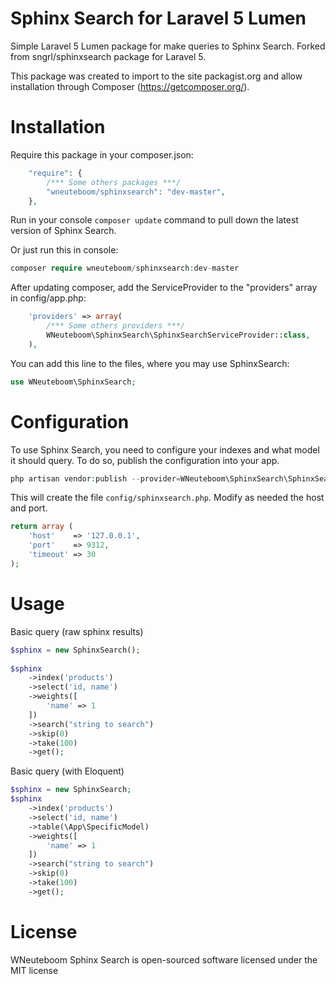 Sphinx Search for Laravel 5 Lumen
=======================
Simple Laravel 5 Lumen package for make queries to Sphinx Search.
Forked from sngrl/sphinxsearch package for Laravel 5.

This package was created to import to the site packagist.org and allow installation through Composer (https://getcomposer.org/).

Installation
=======================

Require this package in your composer.json:
 
```php
	"require": {
        /*** Some others packages ***/
		"wneuteboom/sphinxsearch": "dev-master",
	},
```

Run in your console `composer update` command to pull down the latest version of Sphinx Search.


Or just run this in console:

```php
composer require wneuteboom/sphinxsearch:dev-master
```

After updating composer, add the ServiceProvider to the "providers" array in config/app.php:

```php
	'providers' => array(
        /*** Some others providers ***/
        WNeuteboom\SphinxSearch\SphinxSearchServiceProvider::class,
    ),
```

You can add this line to the files, where you may use SphinxSearch:

```php
use WNeuteboom\SphinxSearch;
```

Configuration
=======================

To use Sphinx Search, you need to configure your indexes and what model it should query. To do so, publish the configuration into your app.

```php
php artisan vendor:publish --provider=WNeuteboom\SphinxSearch\SphinxSearchServiceProvider --force
```

This will create the file `config/sphinxsearch.php`. Modify as needed the host and port.

```php
return array (
	'host'    => '127.0.0.1',
	'port'    => 9312,
	'timeout' => 30
);
```


Usage
=======================

Basic query (raw sphinx results)
```php
$sphinx = new SphinxSearch();
	
$sphinx
	->index('products')
	->select('id, name')
	->weights([
		'name' => 1
	])
	->search("string to search")
	->skip(0)
	->take(100)
	->get();

```

Basic query (with Eloquent)
```php
$sphinx = new SphinxSearch;
$sphinx
	->index('products')
	->select('id, name')
	->table(\App\SpecificModel)
	->weights([
		'name' => 1
	])
	->search("string to search")
	->skip(0)
	->take(100)
	->get();
```

License
=======================

WNeuteboom Sphinx Search is open-sourced software licensed under the MIT license
